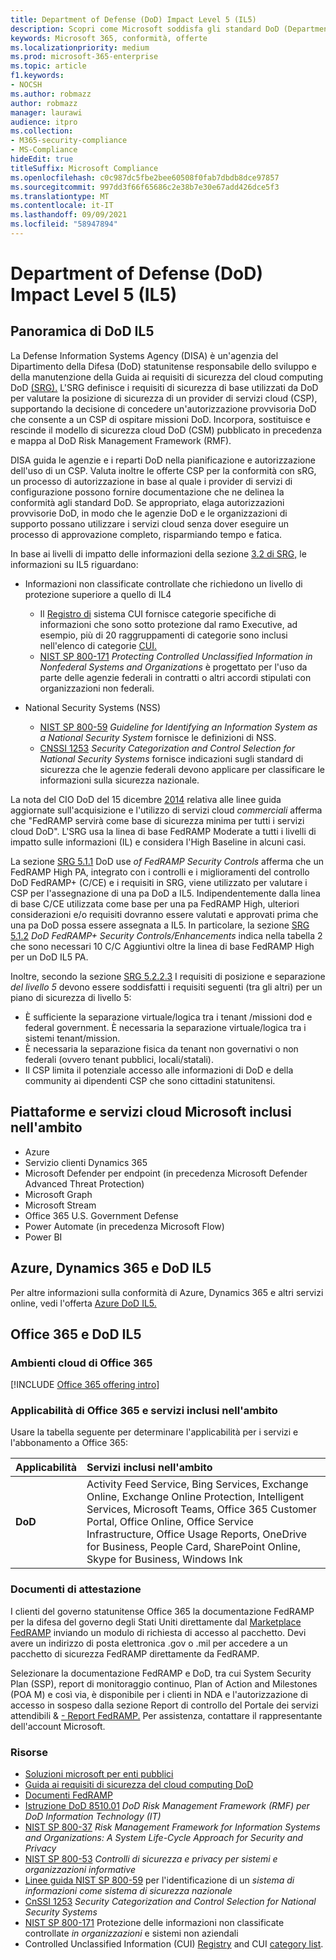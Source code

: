 ```yaml
---
title: Department of Defense (DoD) Impact Level 5 (IL5)
description: Scopri come Microsoft soddisfa gli standard DoD (Department of Defense Impact Level 5) (IL5).
keywords: Microsoft 365, conformità, offerte
ms.localizationpriority: medium
ms.prod: microsoft-365-enterprise
ms.topic: article
f1.keywords:
- NOCSH
ms.author: robmazz
author: robmazz
manager: laurawi
audience: itpro
ms.collection:
- M365-security-compliance
- MS-Compliance
hideEdit: true
titleSuffix: Microsoft Compliance
ms.openlocfilehash: c0c987dc5fbe2bee60508f0fab7dbdb8dce97857
ms.sourcegitcommit: 997dd3f66f65686c2e38b7e30e67add426dce5f3
ms.translationtype: MT
ms.contentlocale: it-IT
ms.lasthandoff: 09/09/2021
ms.locfileid: "58947894"
---
```

# <a name="department-of-defense-dod-impact-level-5-il5"></a>Department of Defense (DoD) Impact Level 5 (IL5)

## <a name="dod-il5-overview"></a>Panoramica di DoD IL5

La Defense Information Systems Agency (DISA) è un'agenzia del Dipartimento della Difesa (DoD) statunitense responsabile dello sviluppo e della manutenzione della Guida ai requisiti di sicurezza del cloud computing DoD [(SRG).](https://dl.dod.cyber.mil/wp-content/uploads/cloud/SRG/index.html) L'SRG definisce i requisiti di sicurezza di base utilizzati da DoD per valutare la posizione di sicurezza di un provider di servizi cloud (CSP), supportando la decisione di concedere un'autorizzazione provvisoria DoD che consente a un CSP di ospitare missioni DoD. Incorpora, sostituisce e rescinde il modello di sicurezza cloud DoD (CSM) pubblicato in precedenza e mappa al DoD Risk Management Framework (RMF).

DISA guida le agenzie e i reparti DoD nella pianificazione e autorizzazione dell'uso di un CSP. Valuta inoltre le offerte CSP per la conformità con sRG, un processo di autorizzazione in base al quale i provider di servizi di configurazione possono fornire documentazione che ne delinea la conformità agli standard DoD. Se appropriato, elaga autorizzazioni provvisorie DoD, in modo che le agenzie DoD e le organizzazioni di supporto possano utilizzare i servizi cloud senza dover eseguire un processo di approvazione completo, risparmiando tempo e fatica.

In base ai livelli di impatto delle informazioni della sezione [3.2 di SRG,](https://dl.dod.cyber.mil/wp-content/uploads/cloud/SRG/index.html#3.2InformationImpactLevels) le informazioni su IL5 riguardano:

- Informazioni non classificate controllate che richiedono un livello di protezione superiore a quello di IL4
    - Il [Registro di](https://www.archives.gov/cui) sistema CUI fornisce categorie specifiche di informazioni che sono sotto protezione dal ramo Executive, ad esempio, più di 20 raggruppamenti di categorie sono inclusi nell'elenco di categorie [CUI.](https://www.archives.gov/cui/registry/category-list)
    - [NIST SP 800-171](https://csrc.nist.gov/publications/detail/sp/800-171/rev-2/final) *Protecting Controlled Unclassified Information in Nonfederal Systems and Organizations* è progettato per l'uso da parte delle agenzie federali in contratti o altri accordi stipulati con organizzazioni non federali.

- National Security Systems (NSS)
    - [NIST SP 800-59](https://nvlpubs.nist.gov/nistpubs/Legacy/SP/nistspecialpublication800-59.pdf) *Guideline for Identifying an Information System as a National Security System* fornisce le definizioni di NSS.
    - [CNSSI 1253](https://www.dcsa.mil/portals/91/documents/ctp/nao/CNSSI_No1253.pdf) *Security Categorization and Control Selection for National Security Systems* fornisce indicazioni sugli standard di sicurezza che le agenzie federali devono applicare per classificare le informazioni sulla sicurezza nazionale.

La nota del CIO DoD del 15 dicembre [2014](https://www.esi.mil/contentview.aspx?id=585) relativa alle linee guida aggiornate sull'acquisizione e l'utilizzo di servizi cloud *commerciali* afferma che "FedRAMP servirà come base di sicurezza minima per tutti i servizi cloud DoD". L'SRG usa la linea di base FedRAMP Moderate a tutti i livelli di impatto sulle informazioni (IL) e considera l'High Baseline in alcuni casi.

La sezione [SRG 5.1.1](https://dl.dod.cyber.mil/wp-content/uploads/cloud/SRG/index.html#5SECURITYREQUIREMENTS) DoD use *of FedRAMP Security Controls* afferma che un FedRAMP High PA, integrato con i controlli e i miglioramenti del controllo DoD FedRAMP+ (C/CE) e i requisiti in SRG, viene utilizzato per valutare i CSP per l'assegnazione di una pa DoD a IL5. Indipendentemente dalla linea di base C/CE utilizzata come base per una pa FedRAMP High, ulteriori considerazioni e/o requisiti dovranno essere valutati e approvati prima che una pa DoD possa essere assegnata a IL5. In particolare, la sezione [SRG 5.1.2](https://dl.dod.cyber.mil/wp-content/uploads/cloud/SRG/index.html#5SECURITYREQUIREMENTS) *DoD FedRAMP+ Security Controls/Enhancements* indica nella tabella 2 che sono necessari 10 C/C Aggiuntivi oltre la linea di base FedRAMP High per un DoD IL5 PA.

Inoltre, secondo la sezione [SRG 5.2.2.3](https://dl.dod.cyber.mil/wp-content/uploads/cloud/SRG/index.html#5.2LegalConsiderations) I requisiti di posizione e separazione *del livello 5* devono essere soddisfatti i requisiti seguenti (tra gli altri) per un piano di sicurezza di livello 5:

- È sufficiente la separazione virtuale/logica tra i tenant /missioni dod e federal government. È necessaria la separazione virtuale/logica tra i sistemi tenant/mission.
- È necessaria la separazione fisica da tenant non governativi o non federali (ovvero tenant pubblici, locali/statali).
- Il CSP limita il potenziale accesso alle informazioni di DoD e della community ai dipendenti CSP che sono cittadini statunitensi.

## <a name="microsoft-in-scope-cloud-platforms--services"></a>Piattaforme e servizi cloud Microsoft inclusi nell'ambito

- Azure
- Servizio clienti Dynamics 365
- Microsoft Defender per endpoint (in precedenza Microsoft Defender Advanced Threat Protection)
- Microsoft Graph
- Microsoft Stream
- Office 365 U.S. Government Defense
- Power Automate (in precedenza Microsoft Flow)
- Power BI

## <a name="azure-dynamics-365-and-dod-il5"></a>Azure, Dynamics 365 e DoD IL5

Per altre informazioni sulla conformità di Azure, Dynamics 365 e altri servizi online, vedi l'offerta [Azure DoD IL5.](/azure/compliance/offerings/offering-dod-il5)

## <a name="office-365-and-dod-il5"></a>Office 365 e DoD IL5

### <a name="office-365-cloud-environments"></a>Ambienti cloud di Office 365

[!INCLUDE [Office 365 offering intro](../includes/o365-offering-introduction.md)]

### <a name="office-365-applicability-and-in-scope-services"></a>Applicabilità di Office 365 e servizi inclusi nell'ambito

Usare la tabella seguente per determinare l'applicabilità per i servizi e l'abbonamento a Office 365:

| **Applicabilità** | **Servizi inclusi nell'ambito** |
|:------------------|:----------------------|
| **DoD** | Activity Feed Service, Bing Services, Exchange Online, Exchange Online Protection, Intelligent Services, Microsoft Teams, Office 365 Customer Portal, Office Online, Office Service Infrastructure, Office Usage Reports, OneDrive for Business, People Card, SharePoint Online, Skype for Business, Windows Ink |

### <a name="attestation-documents"></a>Documenti di attestazione

I clienti del governo statunitense Office 365 la documentazione FedRAMP per la difesa del governo degli Stati Uniti direttamente dal [Marketplace FedRAMP](https://marketplace.fedramp.gov/#!/products?sort=productName&productNameSearch=azure) inviando un modulo di richiesta di accesso al pacchetto. Devi avere un indirizzo di posta elettronica .gov o .mil per accedere a un pacchetto di sicurezza FedRAMP direttamente da FedRAMP.

Selezionare la documentazione FedRAMP e DoD, tra cui System Security Plan (SSP), report di monitoraggio continuo, Plan of Action and Milestones (POA M) e così via, è disponibile per i clienti in NDA e l'autorizzazione di accesso in sospeso dalla sezione Report di controllo del Portale dei servizi attendibili \& [- Report FedRAMP.](https://servicetrust.microsoft.com/ViewPage/MSComplianceGuideV3) Per assistenza, contattare il rappresentante dell'account Microsoft.

### <a name="resources"></a>Risorse

- [Soluzioni microsoft per enti pubblici](https://www.microsoft.com/enterprise/government)
- [Guida ai requisiti di sicurezza del cloud computing DoD](https://dl.dod.cyber.mil/wp-content/uploads/cloud/SRG/index.html)
- [Documenti FedRAMP](https://www.fedramp.gov/documents/)
- [Istruzione DoD 8510.01](https://www.esd.whs.mil/Portals/54/Documents/DD/issuances/dodi/851001p.pdf) *DoD Risk Management Framework (RMF) per DoD Information Technology (IT)*
- [NIST SP 800-37](https://csrc.nist.gov/publications/detail/sp/800-37/rev-2/final) *Risk Management Framework for Information Systems and Organizations: A System Life-Cycle Approach for Security and Privacy*
- [NIST SP 800-53](https://csrc.nist.gov/Projects/risk-management/sp800-53-controls/release-search#!/800-53) *Controlli di sicurezza e privacy per sistemi e organizzazioni informative*
- [Linee guida NIST SP 800-59](https://nvlpubs.nist.gov/nistpubs/Legacy/SP/nistspecialpublication800-59.pdf) per l'identificazione di un *sistema di informazioni come sistema di sicurezza nazionale*
- [CnSSI 1253](https://www.dcsa.mil/portals/91/documents/ctp/nao/CNSSI_No1253.pdf) *Security Categorization and Control Selection for National Security Systems*
- [NIST SP 800-171](https://csrc.nist.gov/publications/detail/sp/800-171/rev-2/final) Protezione delle informazioni non classificate controllate *in organizzazioni* e sistemi non aziendali
- Controlled Unclassified Information (CUI) [Registry](https://www.archives.gov/cui) and CUI [category list](https://www.archives.gov/cui/registry/category-list).
